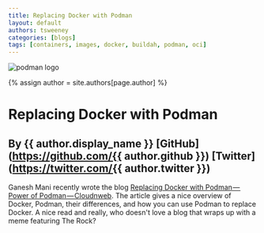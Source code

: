 ```yaml
---
title: Replacing Docker with Podman 
layout: default
authors: tsweeney
categories: [blogs]
tags: [containers, images, docker, buildah, podman, oci]
---
```

![podman logo](https://podman.io/images/podman.svg)

{% assign author = site.authors[page.author] %}

# Replacing Docker with Podman 
## By {{ author.display_name }} [GitHub](https://github.com/{{ author.github }}) [Twitter](https://twitter.com/{{ author.twitter }})

Ganesh Mani recently wrote the blog [Replacing Docker with Podman — Power of Podman — Cloudnweb](https://medium.com/@ganeshmani009/replacing-docker-with-podman-power-of-podman-cloudnweb-23cfb7541538).  The article gives a nice overview of Docker, Podman, their differences, and how you can use Podman to replace Docker.  A nice read and
really, who doesn't love a blog that wraps up with a meme featuring The Rock?

